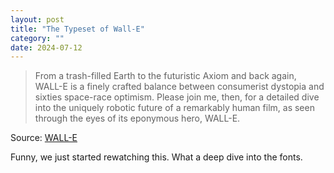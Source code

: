 ```yaml
---
layout: post
title: "The Typeset of Wall-E"
category: ""
date: 2024-07-12
---
```


>From a trash-filled Earth to the futuristic Axiom and back again, WALL-E is a finely crafted balance between consumerist dystopia and sixties space-race optimism. Please join me, then, for a detailed dive into the uniquely robotic future of a remarkably human film, as seen through the eyes of its eponymous hero, WALL-E.

Source: [WALL-E](https://typesetinthefuture.com/2018/12/04/walle/)

Funny, we just started rewatching this.  What a deep dive into the fonts.

